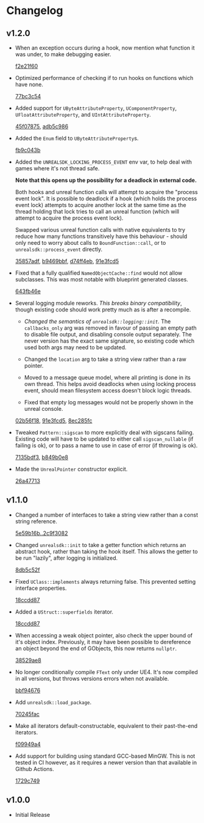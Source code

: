 # Changelog

## v1.2.0
- When an exception occurs during a hook, now mention what function it was under, to make debugging
  easier.

  [f2e21f60](https://github.com/bl-sdk/unrealsdk/commit/f2e21f60)

- Optimized performance of checking if to run hooks on functions which have none.

  [77bc3c54](https://github.com/bl-sdk/unrealsdk/commit/77bc3c54)

- Added support for `UByteAttributeProperty`, `UComponentProperty`, `UFloatAttributeProperty`,
  and `UIntAttributeProperty`.

  [45f07875](https://github.com/bl-sdk/unrealsdk/commit/45f07875),
  [adb5c986](https://github.com/bl-sdk/unrealsdk/commit/adb5c986)

- Added the `Enum` field to `UByteAttributeProperty`s.

  [fb9c043b](https://github.com/bl-sdk/unrealsdk/commit/fb9c043b)

- Added the `UNREALSDK_LOCKING_PROCESS_EVENT` env var, to help deal with games where it's not thread
  safe.

  **Note that this opens up the possibility for a deadlock in external code.**

  Both hooks and unreal function calls will attempt to acquire the "process event lock". It is
  possible to deadlock if a hook (which holds the process event lock) attempts to acquire another
  lock at the same time as the thread holding that lock tries to call an unreal function (which will
  attempt to acquire the process event lock).
  
  Swapped various unreal function calls with native equivalents to try reduce how many functions
  transitively have this behaviour - should only need to worry about calls to `BoundFunction::call`,
  or to `unrealsdk::process_event` directly.

  [35857adf](https://github.com/bl-sdk/unrealsdk/commit/35857adf),
  [b9469bbf](https://github.com/bl-sdk/unrealsdk/commit/b9469bbf),
  [d74ff4eb](https://github.com/bl-sdk/unrealsdk/commit/d74ff4eb),
  [91e3fcd5](https://github.com/bl-sdk/unrealsdk/commit/91e3fcd5)

- Fixed that a fully qualified `NamedObjectCache::find` would not allow subclasses. This was most
  notable with blueprint generated classes.

  [643fb46e](https://github.com/bl-sdk/unrealsdk/commit/643fb46e)

- Several logging module reworks. *This breaks binary compatibility*, though existing code should
  work pretty much as is after a recompile.

  - *Changed the semantics of `unrealsdk::logging::init`.* The `callbacks_only` arg was removed in
    favour of passing an empty path to disable file output, and disabling console output separately.
    The never version has the exact same signature, so existing code which used both args may need
    to be updated.

  - Changed the `location` arg to take a string view rather than a raw pointer.

  - Moved to a message queue model, where all printing is done in its own thread. This helps avoid
    deadlocks when using locking process event, should mean filesystem access doesn't block logic
    threads.

  - Fixed that empty log messages would not be properly shown in the unreal console.

  [02b56f18](https://github.com/bl-sdk/unrealsdk/commit/02b56f18),
  [91e3fcd5](https://github.com/bl-sdk/unrealsdk/commit/91e3fcd5),
  [8ec285fc](https://github.com/bl-sdk/unrealsdk/commit/8ec285fc)

- Tweaked `Pattern::sigscan` to more explicitly deal with sigscans failing. Existing code will have
  to be updated to either call `sigscan_nullable` (if failing is ok), or to pass a name to use in
  case of error (if throwing is ok).

  [7135bdf3](https://github.com/bl-sdk/unrealsdk/commit/7135bdf3),
  [b849b0e8](https://github.com/bl-sdk/unrealsdk/commit/91e3fcd5)

- Made the `UnrealPointer` constructor explicit.

  [26a47713](https://github.com/bl-sdk/unrealsdk/commit/26a47713)


## v1.1.0
- Changed a number of interfaces to take a string view rather than a const string reference.

  [5e59b16b..2c9f3082](https://github.com/bl-sdk/unrealsdk/compare/5e59b16b..2c9f3082)

- Changed `unrealsdk::init` to take a getter function which returns an abstract hook, rather than
  taking the hook itself. This allows the getter to be run "lazily", after logging is initialized.

  [8db5c52f](https://github.com/bl-sdk/unrealsdk/commit/8db5c52f)

- Fixed `UClass::implements` always returning false. This prevented setting interface properties.

  [18ccdd87](https://github.com/bl-sdk/unrealsdk/commit/18ccdd87)

- Added a `UStruct::superfields` iterator.

  [18ccdd87](https://github.com/bl-sdk/unrealsdk/commit/18ccdd87)

- When accessing a weak object pointer, also check the upper bound of it's object index. Previously,
  it may have been possible to dereference an object beyond the end of GObjects, this now returns
  `nullptr`.

  [38529ae8](https://github.com/bl-sdk/unrealsdk/commit/38529ae8)

- No longer conditionally compile `FText` only under UE4. It's now compiled in all versions, but
  throws versions errors when not available.

  [bbf94676](https://github.com/bl-sdk/unrealsdk/commit/bbf94676)

- Add `unrealsdk::load_package`.

  [70245fac](https://github.com/bl-sdk/unrealsdk/commit/70245fac)

- Make all iterators default-constructable, equivalent to their past-the-end iterators.

  [f09949a4](https://github.com/bl-sdk/unrealsdk/commit/f09949a4)

- Add support for building using standard GCC-based MinGW. This is not tested in CI however, as it
  requires a newer version than that available in Github Actions.

  [1729c749](https://github.com/bl-sdk/unrealsdk/commit/1729c749)

## v1.0.0
- Initial Release
